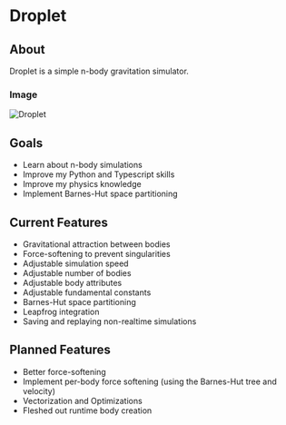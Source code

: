 # Droplet
## About
Droplet is a simple n-body gravitation simulator.
### Image
![Droplet](https://media.discordapp.net/attachments/463524755014811649/1156812128649490503/image.png?ex=651654c0&is=65150340&hm=f2b1b9df34bf7793d804e7ee3e0d63dfcd644ad2551ec6f7f4fba626644e2edc&=&width=1020&height=702)

## Goals
- Learn about n-body simulations
- Improve my Python and Typescript skills
- Improve my physics knowledge
- Implement Barnes-Hut space partitioning

## Current Features
- Gravitational attraction between bodies
- Force-softening to prevent singularities
- Adjustable simulation speed
- Adjustable number of bodies
- Adjustable body attributes
- Adjustable fundamental constants
- Barnes-Hut space partitioning
- Leapfrog integration
- Saving and replaying non-realtime simulations

## Planned Features
- Better force-softening
- Implement per-body force softening (using the Barnes-Hut tree and velocity)
- Vectorization and Optimizations
- Fleshed out runtime body creation
